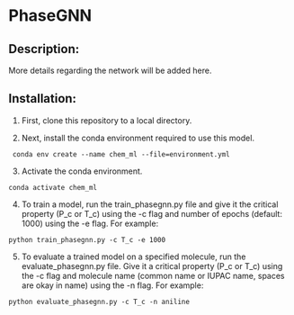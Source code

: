 # PhaseGNN

## Description:

More details regarding the network will be added here.

## Installation:
1. First, clone this repository to a local directory.

2. Next, install the conda environment required to use this model.

```
 conda env create --name chem_ml --file=environment.yml
```

3. Activate the conda environment.
```
conda activate chem_ml
```

4. To train a model, run the train_phasegnn.py file and give it the critical property (P_c or T_c) using the -c flag and number of epochs (default: 1000) using the -e flag. For example:
```
python train_phasegnn.py -c T_c -e 1000
```

5. To evaluate a trained model on a specified molecule, run the evaluate_phasegnn.py file. Give it a critical property (P_c or T_c) using the -c flag and molecule name (common name or IUPAC name, spaces are okay in name) using the -n flag. For example:
```
python evaluate_phasegnn.py -c T_c -n aniline
```

